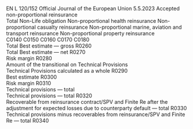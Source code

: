 EN  L 120/152 Official Journal of the European Union 5.5.2023
 Accepted non-proportional reinsurance  
Total Non-Life 
obligation  Non-proportional 
health 
reinsurance  Non-proportional 
casualty 
reinsurance  Non-proportional 
marine, aviation 
and transport 
reinsurance  Non-proportional 
property 
reinsurance  
C0140  C0150  C0160  C0170  C0180  
Total Best estimate — gross  R0260  
Total Best estimate — net  R0270  
Risk margin  R0280  
Amount of the transitional on Technical Provisions  
Technical Provisions calculated as a whole  R0290  
Best estimate  R0300  
Risk margin  R0310  
Technical provisions — total  
Technical provisions — total  R0320  
Recoverable from reinsurance contract/SPV and Finite Re after 
the adjustment for expected losses due to counterparty default 
— total  R0330  
Technical provisions minus recoverables from reinsurance/SPV 
and Finite Re — total  R0340